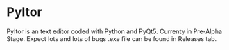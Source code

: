 # PyItor
PyItor is an text editor coded with Python and PyQt5.
Currenty in Pre-Alpha Stage. Expect lots and lots of bugs
.exe file can be found in Releases tab.

